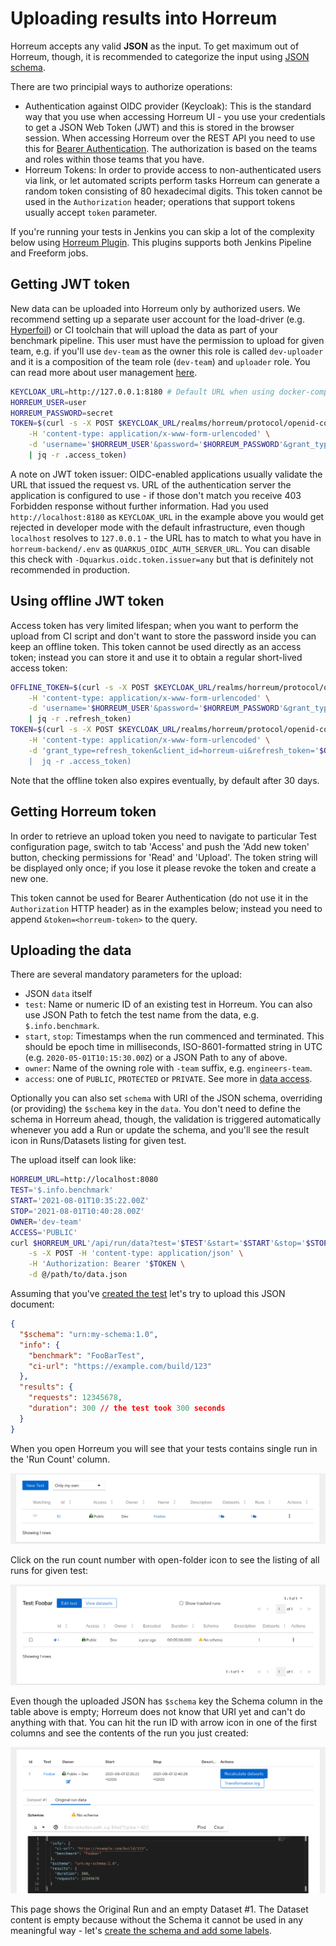 # Uploading results into Horreum

Horreum accepts any valid **JSON** as the input. To get maximum out of Horreum, though, it is recommended to categorize the input using [JSON schema](https://json-schema.org/).

There are two principial ways to authorize operations:

- Authentication against OIDC provider (Keycloak): This is the standard way that you use when accessing Horreum UI - you use your credentials to get a JSON Web Token (JWT) and this is stored in the browser session. When accessing Horreum over the REST API you need to use this for [Bearer Authentication](https://datatracker.ietf.org/doc/html/rfc6750#section-2.1). The authorization is based on the teams and roles within those teams that you have.
- Horreum Tokens: In order to provide access to non-authenticated users via link, or let automated scripts perform tasks Horreum can generate a random token consisting of 80 hexadecimal digits. This token cannot be used in the `Authorization` header; operations that support tokens usually accept `token` parameter.

If you're running your tests in Jenkins you can skip a lot of the complexity below using [Horreum Plugin](https://plugins.jenkins.io/horreum/). This plugins supports both Jenkins Pipeline and Freeform jobs.

## Getting JWT token

New data can be uploaded into Horreum only by authorized users. We recommend setting up a separate user account for the load-driver (e.g. [Hyperfoil](https://hyperfoil.io)) or CI toolchain that will upload the data as part of your benchmark pipeline. This user must have the permission to upload for given team, e.g. if you'll use `dev-team` as the owner this role is called `dev-uploader` and it is a composition of the team role (`dev-team`) and `uploader` role. You can read more about user management [here](/docs/user_management.html).

```bash
KEYCLOAK_URL=http://127.0.0.1:8180 # Default URL when using docker-compose
HORREUM_USER=user
HORREUM_PASSWORD=secret
TOKEN=$(curl -s -X POST $KEYCLOAK_URL/realms/horreum/protocol/openid-connect/token \
    -H 'content-type: application/x-www-form-urlencoded' \
    -d 'username='$HORREUM_USER'&password='$HORREUM_PASSWORD'&grant_type=password&client_id=horreum-ui' \
    | jq -r .access_token)
```

A note on JWT token issuer: OIDC-enabled applications usually validate the URL that issued the request vs. URL of the authentication server the application is configured to use - if those don't match you receive 403 Forbidden response without further information. Had you used `http://localhost:8180` as `KEYCLOAK_URL` in the example above you would get rejected in developer mode with the default infrastructure, even though `localhost` resolves to `127.0.0.1` - the URL has to match to what you have in `horreum-backend/.env` as `QUARKUS_OIDC_AUTH_SERVER_URL`. You can disable this check with `-Dquarkus.oidc.token.issuer=any` but that is definitely not recommended in production.

## Using offline JWT token

Access token has very limited lifespan; when you want to perform the upload from CI script and don't want to store the password inside you can keep an offline token. This token cannot be used directly as an access token; instead you can store it and use it to obtain a regular short-lived access token:

```bash
OFFLINE_TOKEN=$(curl -s -X POST $KEYCLOAK_URL/realms/horreum/protocol/openid-connect/token \
    -H 'content-type: application/x-www-form-urlencoded' \
    -d 'username='$HORREUM_USER'&password='$HORREUM_PASSWORD'&grant_type=password&client_id=horreum-ui&scope=offline_access' \
    | jq -r .refresh_token)
TOKEN=$(curl -s -X POST $KEYCLOAK_URL/realms/horreum/protocol/openid-connect/token \
    -H 'content-type: application/x-www-form-urlencoded' \
    -d 'grant_type=refresh_token&client_id=horreum-ui&refresh_token='$OFFLINE_TOKEN' \
    |  jq -r .access_token)
```

Note that the offline token also expires eventually, by default after 30 days.

## Getting Horreum token

In order to retrieve an upload token you need to navigate to particular Test configuration page, switch to tab 'Access' and push the 'Add new token' button, checking permissions for 'Read' and 'Upload'. The token string will be displayed only once; if you lose it please revoke the token and create a new one.

This token cannot be used for Bearer Authentication (do not use it in the `Authorization` HTTP header) as in the examples below; instead you need to append `&token=<horreum-token>` to the query.

## Uploading the data

There are several mandatory parameters for the upload:

- JSON `data` itself
- `test`: Name or numeric ID of an existing test in Horreum. You can also use JSON Path to fetch the test name from the data, e.g. `$.info.benchmark`.
- `start`, `stop`: Timestamps when the run commenced and terminated. This should be epoch time in milliseconds, ISO-8601-formatted string in UTC (e.g. `2020-05-01T10:15:30.00Z`) or a JSON Path to any of above.
- `owner`: Name of the owning role with `-team` suffix, e.g. `engineers-team`.
- `access`: one of `PUBLIC`, `PROTECTED` or `PRIVATE`. See more in [data access](./user_management.html#data-access).

Optionally you can also set `schema` with URI of the JSON schema, overriding (or providing) the `$schema` key in the `data`. You don't need to define the schema in Horreum ahead, though, the validation is triggered automatically whenever you add a Run or update the schema, and you'll see the result icon in Runs/Datasets listing for given test.

The upload itself can look like:

```bash
HORREUM_URL=http://localhost:8080
TEST='$.info.benchmark'
START='2021-08-01T10:35:22.00Z'
STOP='2021-08-01T10:40:28.00Z'
OWNER='dev-team'
ACCESS='PUBLIC'
curl $HORREUM_URL'/api/run/data?test='$TEST'&start='$START'&stop='$STOP'&owner='$OWNER'&access='$ACCESS \
    -s -X POST -H 'content-type: application/json' \
    -H 'Authorization: Bearer '$TOKEN \
    -d @/path/to/data.json
```

Assuming that you've [created the test](/docs/create_test.html) let's try to upload this JSON document:

```json
{
  "$schema": "urn:my-schema:1.0",
  "info": {
    "benchmark": "FooBarTest",
    "ci-url": "https://example.com/build/123"
  },
  "results": {
    "requests": 12345678,
    "duration": 300 // the test took 300 seconds
  }
}
```

When you open Horreum you will see that your tests contains single run in the 'Run Count' column.

<div class="screenshot"><img src="/assets/images/upload/00_tests.png" /></div>

Click on the run count number with open-folder icon to see the listing of all runs for given test:

<div class="screenshot"><img src="/assets/images/upload/01_runs.png" /></div>

Even though the uploaded JSON has `$schema` key the Schema column in the table above is empty; Horreum does not know that URI yet and can't do anything with that. You can hit the run ID with arrow icon in one of the first columns and see the contents of the run you just created:

<div class="screenshot"><img src="/assets/images/upload/02_run.png" /></div>

This page shows the Original Run and an empty Dataset #1. The Dataset content is empty because without the Schema it cannot be used in any meaningful way - let's [create the schema and add some labels](/docs/define_schema.html).
